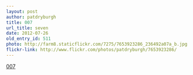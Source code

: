 ```yaml
---
layout: post
author: patdryburgh
title: 007
url_title: seven
date: 2012-07-26
old_entry_id: 511
photo: http://farm8.staticflickr.com/7275/7653923286_236492a07a_b.jpg
flickr-link: http://www.flickr.com/photos/patdryburgh/7653923286/
---
```


[007](http://www.flickr.com/photos/patdryburgh/7653923286/)